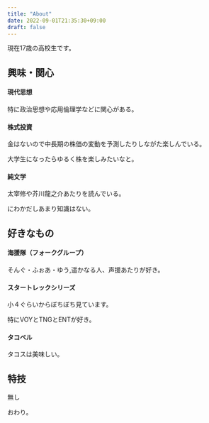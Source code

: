 ```yaml
---
title: "About"
date: 2022-09-01T21:35:30+09:00
draft: false
---
```


現在17歳の高校生です。



## 興味・関心

#### 現代思想

特に政治思想や応用倫理学などに関心がある。

#### 株式投資

金はないので中長期の株価の変動を予測したりしながた楽しんでいる。

大学生になったらゆるく株を楽しみたいなと。

#### 純文学

太宰修や芥川龍之介あたりを読んでいる。

にわかだしあまり知識はない。



## 好きなもの


#### 海援隊（フォークグループ）

そんぐ・ふぉあ・ゆう,遥かなる人、声援あたりが好き。

#### スタートレックシリーズ

小４ぐらいからぼちぼち見ています。

特にVOYとTNGとENTが好き。

#### タコベル

タコスは美味しい。

## 特技

無し



おわり。

